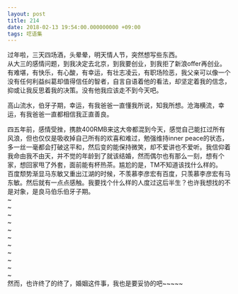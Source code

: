 ```yaml
---
layout: post
title: 214
date: 2018-02-13 19:54:00.000000000 +09:00
tags: 呓语集
---
```


过年啦，三天四场酒，头晕晕，明天情人节，突然想写些东西。  
从大三的感情问题，到我决定去北京，到我要创业，到我拒了新浪offer再创业。有难堪，有快乐，有心酸，有幸运，有壮志凌云，有职场险恶，我父亲可以像一个没有任何利益纠葛却值得信任的智者，自言自语着他的看法，却坚定着我的信念，抑或让我反思着我的决策。没有他我应该走不到今天吧。  

高山流水，伯牙子期，幸运，有我爸爸一直懂我所说，知我所想。沧海横流，幸运，有我爸爸一直都相信我正直善良。  

四五年前，感情受挫，携款400RMB来这大帝都混到今天，感觉自己能扛过所有风浪，但也仅仅是吸收掉自己所有的欢喜和难过，勉强维持inner peace的状态，多一丝一毫都会打破这平和，然后变的能保持微笑，却不爱讲也不爱听。我信仰着我命由我不由天，并不觉的年龄到了就该结婚，然而偶尔也有那么一刻，想有个家，想回家甩了外套，面前能有杯热茶。尴尬的是，TM不知道该找什么样的。  
百度颓势渐显马东敏又重出江湖的时候，不羡慕李彦宏有百度，只羡慕李彦宏有马东敏。然后就有一点点感触。我要找个什么样的人度过这后半生？也许我想找的不是对象，是良马伯乐伯牙子期。  
~  
~  
~  
~  
~  
~  
~  
~    
~  
~  
~  
然而，也许终了的终了，婚姻这件事，我也是要妥协的吧~~~~~

